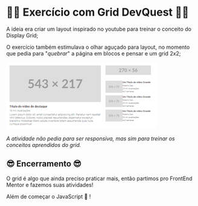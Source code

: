# 🧙‍♂️ Exercício com Grid DevQuest 🧙‍♂️
A ideia era criar um layout inspirado no youtube para treinar o conceito do Display Grid;

O exercício também estimulava o olhar aguçado para layout, no momento que pedia para "*quebrar*" a página em blocos e pensar e um grid 2x2;

<img src="src/images/ezgif-grid-layout.gif" alt="como pensar um display grid">

*A atividade não pedia para ser responsiva, mas sim para treinar os conceitos aprendidos do grid.*

## 😎 Encerramento 😎
O grid é algo que ainda preciso praticar mais, então partimos pro FrontEnd Mentor e fazemos suas atividades!

Além de começar o JavaScript 👀 !